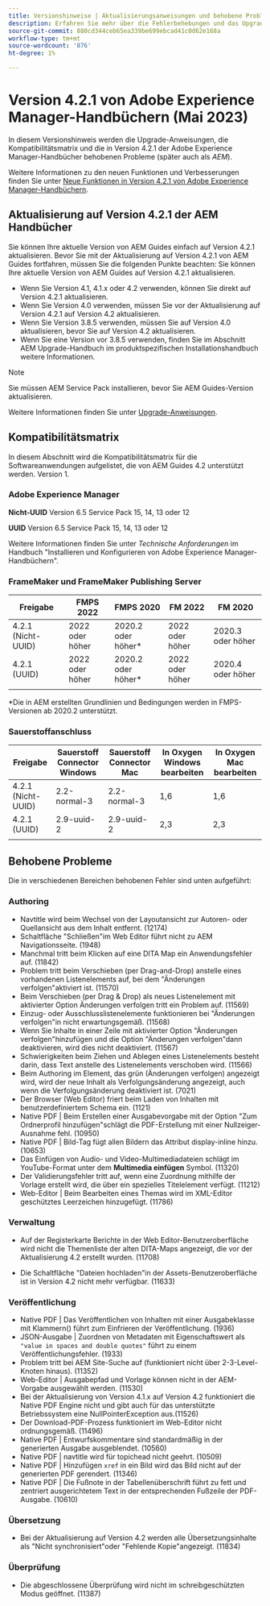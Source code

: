 ```yaml
---
title: Versionshinweise | Aktualisierungsanweisungen und behobene Probleme in Adobe Experience Manager-Handbüchern 4.2.1
description: Erfahren Sie mehr über die Fehlerbehebungen und das Upgrade auf Version 4.2.1 der Adobe Experience Manager-Handbücher.
source-git-commit: 880cd344ceb65ea339be699ebcad41c0d62e168a
workflow-type: tm+mt
source-wordcount: '876'
ht-degree: 1%

---
```


# Version 4.2.1 von Adobe Experience Manager-Handbüchern (Mai 2023)

In diesem Versionshinweis werden die Upgrade-Anweisungen, die Kompatibilitätsmatrix und die in Version 4.2.1 der Adobe Experience Manager-Handbücher behobenen Probleme (später auch als *AEM*).

Weitere Informationen zu den neuen Funktionen und Verbesserungen finden Sie unter [Neue Funktionen in Version 4.2.1 von Adobe Experience Manager-Handbüchern](whats-new-4.2.1-release.md).

## Aktualisierung auf Version 4.2.1 der AEM Handbücher


Sie können Ihre aktuelle Version von AEM Guides einfach auf Version 4.2.1 aktualisieren. Bevor Sie mit der Aktualisierung auf Version 4.2.1 von AEM Guides fortfahren, müssen Sie die folgenden Punkte beachten: Sie können Ihre aktuelle Version von AEM Guides auf Version 4.2.1 aktualisieren.
* Wenn Sie Version 4.1, 4.1.x oder 4.2 verwenden, können Sie direkt auf Version 4.2.1 aktualisieren.
* Wenn Sie Version 4.0 verwenden, müssen Sie vor der Aktualisierung auf Version 4.2.1 auf Version 4.2 aktualisieren.
* Wenn Sie Version 3.8.5 verwenden, müssen Sie auf Version 4.0 aktualisieren, bevor Sie auf Version 4.2 aktualisieren.
* Wenn Sie eine Version vor 3.8.5 verwenden, finden Sie im Abschnitt AEM Upgrade-Handbuch im produktspezifischen Installationshandbuch weitere Informationen.

>[!NOTE]
>
>Sie müssen AEM Service Pack installieren, bevor Sie AEM Guides-Version aktualisieren.

Weitere Informationen finden Sie unter [Upgrade-Anweisungen](../install-guide/upgrade-xml-documentation.md).

## Kompatibilitätsmatrix

In diesem Abschnitt wird die Kompatibilitätsmatrix für die Softwareanwendungen aufgelistet, die von AEM Guides 4.2 unterstützt werden. Version 1.

### Adobe Experience Manager

**Nicht-UUID**
Version 6.5 Service Pack 15, 14, 13 oder 12

**UUID**
Version 6.5 Service Pack 15, 14, 13 oder 12

Weitere Informationen finden Sie unter *Technische Anforderungen* im Handbuch &quot;Installieren und Konfigurieren von Adobe Experience Manager-Handbüchern&quot;.

### FrameMaker und FrameMaker Publishing Server

| Freigabe | FMPS 2022 | FMPS 2020 | FM 2022 | FM 2020 |
| --- | --- | --- | --- | --- |
| 4.2.1 (Nicht-UUID) | 2022 oder höher | 2020.2 oder höher* | 2022 oder höher | 2020.3 oder höher |
| 4.2.1 (UUID) | 2022 oder höher | 2020.2 oder höher* | 2022 oder höher | 2020.4 oder höher |
| | | | |

*Die in AEM erstellten Grundlinien und Bedingungen werden in FMPS-Versionen ab 2020.2 unterstützt.

### Sauerstoffanschluss

| Freigabe | Sauerstoff Connector Windows | Sauerstoff Connector Mac | In Oxygen Windows bearbeiten | In Oxygen Mac bearbeiten |
| --- | --- | --- |--- |--- |
| 4.2.1 (Nicht-UUID) | 2.2-normal-3 | 2.2-normal-3 | 1,6 | 1,6 |
| 4.2.1 (UUID) | 2.9-uuid-2 | 2.9-uuid-2 | 2,3 | 2,3 |
|  |  |   |

## Behobene Probleme

Die in verschiedenen Bereichen behobenen Fehler sind unten aufgeführt:

### Authoring

* Navtitle wird beim Wechsel von der Layoutansicht zur Autoren- oder Quellansicht aus dem Inhalt entfernt. (12174)
* Schaltfläche &quot;Schließen&quot;im Web Editor führt nicht zu AEM Navigationsseite. (1948)
* Manchmal tritt beim Klicken auf eine DITA Map ein Anwendungsfehler auf. (11842)
* Problem tritt beim Verschieben (per Drag-and-Drop) anstelle eines vorhandenen Listenelements auf, bei dem &quot;Änderungen verfolgen&quot;aktiviert ist. (11570)
* Beim Verschieben (per Drag &amp; Drop) als neues Listenelement mit aktivierter Option Änderungen verfolgen tritt ein Problem auf. (11569)
* Einzug- oder Ausschlusslistenelemente funktionieren bei &quot;Änderungen verfolgen&quot;in nicht erwartungsgemäß. (11568)
* Wenn Sie Inhalte in einer Zeile mit aktivierter Option &quot;Änderungen verfolgen&quot;hinzufügen und die Option &quot;Änderungen verfolgen&quot;dann deaktivieren, wird dies nicht deaktiviert. (11567)
* Schwierigkeiten beim Ziehen und Ablegen eines Listenelements besteht darin, dass Text anstelle des Listenelements verschoben wird. (11566)
* Beim Authoring im Element, das grün (Änderungen verfolgen) angezeigt wird, wird der neue Inhalt als Verfolgungsänderung angezeigt, auch wenn die Verfolgungsänderung deaktiviert ist. (7021)
* Der Browser (Web Editor) friert beim Laden von Inhalten mit benutzerdefiniertem Schema ein. (1121)
* Native PDF | Beim Erstellen einer Ausgabevorgabe mit der Option &quot;Zum Ordnerprofil hinzufügen&quot;schlägt die PDF-Erstellung mit einer Nullzeiger-Ausnahme fehl. (10950)
* Native PDF | Bild-Tag fügt allen Bildern das Attribut display-inline hinzu. (10653)
* Das Einfügen von Audio- und Video-Multimediadateien schlägt im YouTube-Format unter dem **Multimedia einfügen** Symbol. (11320)
* Der Validierungsfehler tritt auf, wenn eine Zuordnung mithilfe der Vorlage erstellt wird, die über ein spezielles Titelelement verfügt. (11212)
* Web-Editor | Beim Bearbeiten eines Themas wird im XML-Editor geschütztes Leerzeichen hinzugefügt. (11786)

### Verwaltung

* Auf der Registerkarte Berichte in der Web Editor-Benutzeroberfläche wird nicht die Themenliste der alten DITA-Maps angezeigt, die vor der Aktualisierung 4.2 erstellt wurden. (11708)

* Die Schaltfläche &quot;Dateien hochladen&quot;in der Assets-Benutzeroberfläche ist in Version 4.2 nicht mehr verfügbar. (11633)


### Veröffentlichung

* Native PDF | Das Veröffentlichen von Inhalten mit einer Ausgabeklasse mit Klammern() führt zum Einfrieren der Veröffentlichung. (1936)
* JSON-Ausgabe | Zuordnen von Metadaten mit Eigenschaftswert als `"value in spaces and double quotes"` führt zu einem Veröffentlichungsfehler. (1933)
* Problem tritt bei AEM Site-Suche auf (funktioniert nicht über 2-3-Level-Knoten hinaus). (11352)
* Web-Editor | Ausgabepfad und Vorlage können nicht in der AEM-Vorgabe ausgewählt werden. (11530)
* Bei der Aktualisierung von Version 4.1.x auf Version 4.2 funktioniert die Native PDF Engine nicht und gibt auch für das unterstützte Betriebssystem eine NullPointerException aus.(11526)
* Der Download-PDF-Prozess funktioniert im Web-Editor nicht ordnungsgemäß. (11496)
* Native PDF | Entwurfskommentare sind standardmäßig in der generierten Ausgabe ausgeblendet. (10560)
* Native PDF | navtitle wird für topichead nicht geehrt. (10509)
* Native PDF | Hinzufügen `xref` in ein Bild wird das Bild nicht auf der generierten PDF gerendert. (11346)
* Native PDF | Die Fußnote in der Tabellenüberschrift führt zu fett und zentriert ausgerichtetem Text in der entsprechenden Fußzeile der PDF-Ausgabe. (10610)

### Übersetzung

* Bei der Aktualisierung auf Version 4.2 werden alle Übersetzungsinhalte als &quot;Nicht synchronisiert&quot;oder &quot;Fehlende Kopie&quot;angezeigt. (11834)

### Überprüfung

* Die abgeschlossene Überprüfung wird nicht im schreibgeschützten Modus geöffnet. (11387)
